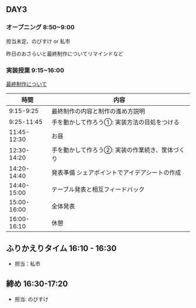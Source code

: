 ## DAY3

### オープニング 8:50~9:00

担当未定、のびすけ or 私市

昨日のおさらいと最終制作についてリマインドなど

### 実装授業 9:15~16:00

[最終制作について](https://github.com/protoout/h24/blob/main/DAY3/happyo.md)


| 時間        | 内容                                       |
|-------------|--------------------------------------------|
| 9:15-9:25  | 最終制作の内容と制作の進め方説明 |
| 9:25-11:45  | 手を動かして作ろう①: 実装方法の目処をつける |
| 11:45-12:30 | お昼                                       |
| 12:30-14:20 | 手を動かして作ろう②: 実装の作業続き、筐体づくり |
| 14:20-14:40 | 発表準備 シェアポイントでアイデアシートの作成 |
| 14:40-15:00 | テーブル発表と相互フィードバック           |
| 15:00-16:00 | 全体発表                                   |
| 16:00-16:10 | 休憩                                       |


## ふりかえりタイム 16:10 - 16:30
- 担当：私市

## 締め 16:30-17:20

- 担当: のびすけ


